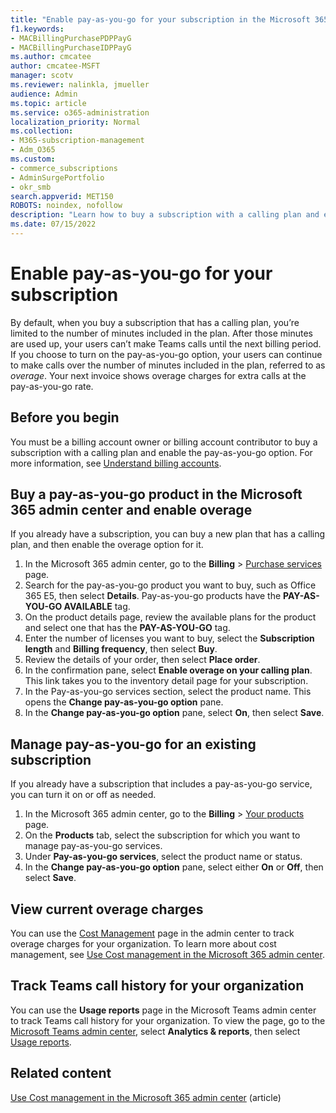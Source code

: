 ```yaml
---
title: "Enable pay-as-you-go for your subscription in the Microsoft 365 admin center"
f1.keywords: 
- MACBillingPurchasePDPPayG
- MACBillingPurchaseIDPPayG
ms.author: cmcatee
author: cmcatee-MSFT
manager: scotv
ms.reviewer: nalinkla, jmueller
audience: Admin
ms.topic: article
ms.service: o365-administration 
localization_priority: Normal
ms.collection:
- M365-subscription-management
- Adm_O365
ms.custom:
- commerce_subscriptions
- AdminSurgePortfolio
- okr_smb
search.appverid: MET150
ROBOTS: noindex, nofollow
description: "Learn how to buy a subscription with a calling plan and enable overage for Microsoft Teams calls."
ms.date: 07/15/2022
---
```


# Enable pay-as-you-go for your subscription

By default, when you buy a subscription that has a calling plan, you’re limited to the number of minutes included in the plan. After those minutes are used up, your users can’t make Teams calls until the next billing period. If you choose to turn on the pay-as-you-go option, your users can continue to make calls over the number of minutes included in the plan, referred to as *overage*. Your next invoice shows overage charges for extra calls at the pay-as-you-go rate.

## Before you begin

You must be a billing account owner or billing account contributor to buy a subscription with a calling plan and enable the pay-as-you-go option. For more information, see [Understand billing accounts](../manage-billing-accounts.md).

## Buy a pay-as-you-go product in the Microsoft 365 admin center and enable overage

If you already have a subscription, you can buy a new plan that has a calling plan, and then enable the overage option for it.

1. In the Microsoft 365 admin center, go to the **Billing** > <a href="https://go.microsoft.com/fwlink/p/?linkid=868433" target="_blank">Purchase services</a> page.
2. Search for the pay-as-you-go product you want to buy, such as Office 365 E5, then select **Details**. Pay-as-you-go products have the **PAY-AS-YOU-GO AVAILABLE** tag.
3. On the product details page, review the available plans for the product and select one that has the **PAY-AS-YOU-GO** tag.
4. Enter the number of licenses you want to buy, select the **Subscription length** and **Billing frequency**, then select **Buy**.
5. Review the details of your order, then select **Place order**.
6. In the confirmation pane, select **Enable overage on your calling plan**. This link takes you to the inventory detail page for your subscription.
7. In the Pay-as-you-go services section, select the product name. This opens the **Change pay-as-you-go option** pane.
8. In the **Change pay-as-you-go option** pane, select **On**, then select **Save**.

## Manage pay-as-you-go for an existing subscription

If you already have a subscription that includes a pay-as-you-go service, you can turn it on or off as needed.

1. In the Microsoft 365 admin center, go to the **Billing** > <a href="https://go.microsoft.com/fwlink/p/?linkid=842054" target="_blank">Your products</a> page.
2. On the **Products** tab, select the subscription for which you want to manage pay-as-you-go services.
3. Under **Pay-as-you-go services**, select the product name or status.
4. In the **Change pay-as-you-go option** pane, select either **On** or **Off**, then select **Save**.

## View current overage charges

You can use the <a href="https://go.microsoft.com/fwlink/p/?linkid=2201187" target="_blank">Cost Management</a> page in the admin center to track overage charges for your organization. To learn more about cost management, see [Use Cost management in the Microsoft 365 admin center](../use-cost-mgmt.md).

## Track Teams call history for your organization

You can use the **Usage reports** page in the Microsoft Teams admin center to track Teams call history for your organization. To view the page, go to the <a href="https://go.microsoft.com/fwlink/p/?linkid=2066851" target="_blank">Microsoft Teams admin center</a>, select **Analytics & reports**, then select <a href="https://admin.teams.microsoft.com/analytics/reports" target="_blank">Usage reports</a>.

## Related content

[Use Cost management in the Microsoft 365 admin center](../use-cost-mgmt.md) (article)
